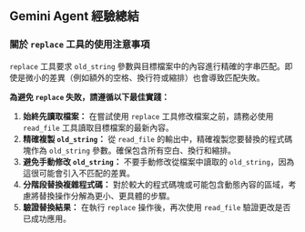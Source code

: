 ## Gemini Agent 經驗總結

### 關於 `replace` 工具的使用注意事項

`replace` 工具要求 `old_string` 參數與目標檔案中的內容進行精確的字串匹配。即使是微小的差異（例如額外的空格、換行符或縮排）也會導致匹配失敗。

**為避免 `replace` 失敗，請遵循以下最佳實踐：**

1.  **始終先讀取檔案：** 在嘗試使用 `replace` 工具修改檔案之前，請務必使用 `read_file` 工具讀取目標檔案的最新內容。
2.  **精確複製 `old_string`：** 從 `read_file` 的輸出中，精確複製您要替換的程式碼塊作為 `old_string` 參數。確保包含所有空白、換行和縮排。
3.  **避免手動修改 `old_string`：** 不要手動修改從檔案中讀取的 `old_string`，因為這很可能會引入不匹配的差異。
4.  **分階段替換複雜程式碼：** 對於較大的程式碼塊或可能包含動態內容的區域，考慮將替換操作分解為更小、更具體的步驟。
5.  **驗證替換結果：** 在執行 `replace` 操作後，再次使用 `read_file` 驗證更改是否已成功應用。
